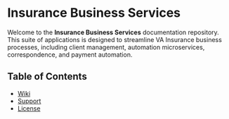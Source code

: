# Insurance Business Services

Welcome to the **Insurance Business Services** documentation repository. This suite of applications is designed to streamline VA Insurance business processes, including client management, automation microservices, correspondence, and payment automation.

## Table of Contents

- [Wiki](https://github.com/VAINS-Dev/Insurance-Business-Services-Documentation/wiki)
- [Support](#support)
- [License](#license)
